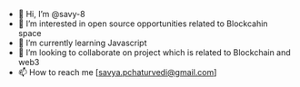 - 👋 Hi, I’m @savy-8
- 👀 I’m interested in open source opportunities related to Blockcahin space
- 🌱 I’m currently learning Javascript
- 💞️ I’m looking to collaborate on project which is related to Blockchain and web3
- 📫 How to reach me [savya.pchaturvedi@gmail.com]

<!---
savy-8/savy-8 is a ✨ special ✨ repository because its `README.md` (this file) appears on your GitHub profile.
You can click the Preview link to take a look at your changes.
--->
